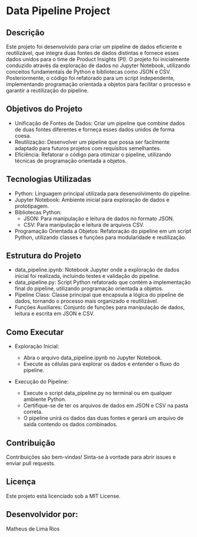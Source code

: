 # Data Pipeline Project

## Descrição
Este projeto foi desenvolvido para criar um pipeline de dados eficiente e reutilizável, que integra duas fontes de dados distintas e fornece esses dados unidos para o time de Product Insights (PI). O projeto foi inicialmente conduzido através da exploração de dados no Jupyter Notebook, utilizando conceitos fundamentais de Python e bibliotecas como JSON e CSV. Posteriormente, o código foi refatorado para um script independente, implementando programação orientada a objetos para facilitar o processo e garantir a reutilização do pipeline.

## Objetivos do Projeto
- Unificação de Fontes de Dados: Criar um pipeline que combine dados de duas fontes diferentes e forneça esses dados unidos de forma coesa.
- Reutilização: Desenvolver um pipeline que possa ser facilmente adaptado para futuros projetos com requisitos semelhantes.
- Eficiência: Refatorar o código para otimizar o pipeline, utilizando técnicas de programação orientada a objetos.

## Tecnologias Utilizadas
- Python: Linguagem principal utilizada para desenvolvimento do pipeline.
- Jupyter Notebook: Ambiente inicial para exploração de dados e prototipagem.
- Bibliotecas Python:
  - JSON: Para manipulação e leitura de dados no formato JSON.
  - CSV: Para manipulação e leitura de arquivos CSV.
- Programação Orientada a Objetos: Refatoração do pipeline em um script Python, utilizando classes e funções para modularidade e reutilização.

## Estrutura do Projeto
- data_pipeline.ipynb: Notebook Jupyter onde a exploração de dados inicial foi realizada, incluindo testes e validação do pipeline.
- data_pipeline.py: Script Python refatorado que contém a implementação final do pipeline, utilizando programação orientada a objetos.
 - Pipeline Class: Classe principal que encapsula a lógica do pipeline de dados, tornando o processo mais organizado e reutilizável.
 - Funções Auxiliares: Conjunto de funções para manipulação de dados, leitura e escrita em JSON e CSV.

## Como Executar
- Exploração Inicial:
  - Abra o arquivo data_pipeline.ipynb no Jupyter Notebook.
  - Execute as células para explorar os dados e entender o fluxo do pipeline.

- Execução do Pipeline:
  - Execute o script data_pipeline.py no terminal ou em qualquer ambiente Python.
  - Certifique-se de ter os arquivos de dados em JSON e CSV na pasta correta.
  - O pipeline unirá os dados das duas fontes e gerará um arquivo de saída contendo os dados combinados.

## Contribuição
Contribuições são bem-vindas! Sinta-se à vontade para abrir issues e enviar pull requests.

## Licença
Este projeto está licenciado sob a MIT License.

## Desenvolvidor por:
Matheus de Lima Rios
